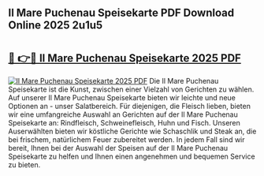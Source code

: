 ## Il Mare Puchenau Speisekarte PDF Download Online 2025 2u1u5

# <h2><a href="http://gcc384b.nevu.top/?p=Il+Mare+Puchenau+Speisekarte">🔗 👉🔴 Il Mare Puchenau Speisekarte 2025 PDF</a></h2>

[![Il Mare Puchenau Speisekarte 2025 PDF](https://i.imgur.com/dBaPXMq.png)](http://gcc384b.nevu.top/?p=Il+Mare+Puchenau+Speisekarte)
Die Il Mare Puchenau Speisekarte ist die Kunst, zwischen einer Vielzahl von Gerichten zu wählen. Auf unserer Il Mare Puchenau Speisekarte bieten wir leichte und neue Optionen an - unser Salatbereich. Für diejenigen, die Fleisch lieben, bieten wir eine umfangreiche Auswahl an Gerichten auf der Il Mare Puchenau Speisekarte an: Rindfleisch, Schweinefleisch, Huhn und Fisch. Unseren Auserwählten bieten wir köstliche Gerichte wie Schaschlik und Steak an, die bei frischem, natürlichem Feuer zubereitet werden. In jedem Fall sind wir bereit, Ihnen bei der Auswahl der Speisen auf der Il Mare Puchenau Speisekarte zu helfen und Ihnen einen angenehmen und bequemen Service zu bieten.
